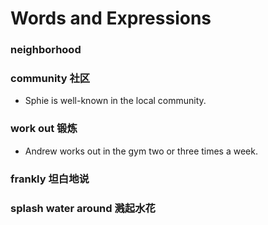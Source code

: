 # Words and Expressions

### neighborhood


### community 社区

- Sphie is well-known in the local community.

### work out 锻炼

- Andrew works out in the gym two or three times a week.

### frankly   坦白地说



### splash water around   溅起水花


